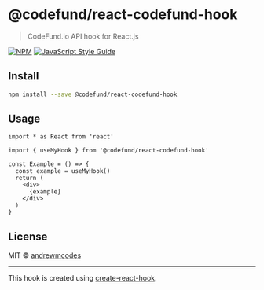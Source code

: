 # @codefund/react-codefund-hook

> CodeFund.io API hook for React.js

[![NPM](https://img.shields.io/npm/v/@codefund/react-codefund-hook.svg)](https://www.npmjs.com/package/@codefund/react-codefund-hook) [![JavaScript Style Guide](https://img.shields.io/badge/code_style-standard-brightgreen.svg)](https://standardjs.com)

## Install

```bash
npm install --save @codefund/react-codefund-hook
```

## Usage

```tsx
import * as React from 'react'

import { useMyHook } from '@codefund/react-codefund-hook'

const Example = () => {
  const example = useMyHook()
  return (
    <div>
      {example}
    </div>
  )
}
```

## License

MIT © [andrewmcodes](https://github.com/andrewmcodes)

---

This hook is created using [create-react-hook](https://github.com/hermanya/create-react-hook).
